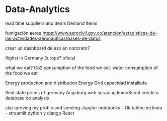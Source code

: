 # Data-Analytics


lead time suppliers and items
Demand Items


fumigación aerea
https://www.aerocivil.gov.co/atencion/estadisticas-de-las-actividades-aeronauticas/bases-de-datos

crear un dashboard de eso en concreto? 

flighst in Germany Europe? oficial


what we eat?
Co2 consumption of the food we eat.
water consumption of the food we eat


Energy production and distribution
Energy Grid capacidad installada

Real state prices of germany Augsburg web scraping ImmoScout create a database do analysis





star iproving my profile and sending 
Jupyter notebooks - Ok
tableu en linea - 
streamlit
python y django
React
